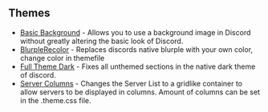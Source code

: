 ## Themes
 - [Basic Background](https://github.com/mwittrien/BetterDiscordAddons/tree/master/Themes/BasicBackground) - Allows you to use a background image in Discord without greatly altering the basic look of Discord.
 - [BlurpleRecolor](https://github.com/mwittrien/BetterDiscordAddons/tree/master/Themes/BlurpleRecolor) - Replaces discords native blurple with your own color, change color in themefile
 - [Full Theme Dark](https://github.com/mwittrien/BetterDiscordAddons/tree/master/Themes/FullThemeDark) - Fixes all unthemed sections in the native dark theme of discord.
 - [Server Columns](https://github.com/mwittrien/BetterDiscordAddons/tree/master/Themes/ServerColumns) - Changes the Server List to a gridlike container to allow servers to be displayed in columns. Amount of columns can be set in the .theme.css file.
